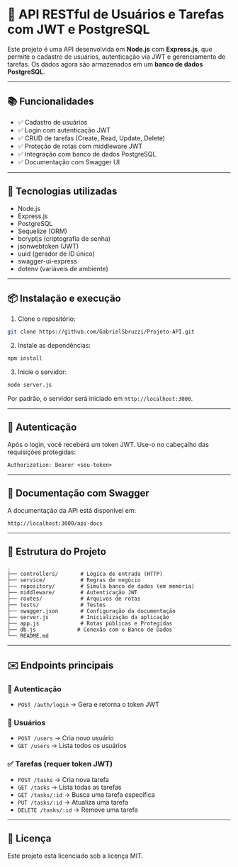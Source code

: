 # 🚀 API RESTful de Usuários e Tarefas com JWT e PostgreSQL

Este projeto é uma API desenvolvida em **Node.js** com **Express.js**, que permite o cadastro de usuários, autenticação via JWT e gerenciamento de tarefas. Os dados agora são armazenados em um **banco de dados PostgreSQL**.

---

## 📚 Funcionalidades

- ✅ Cadastro de usuários
- ✅ Login com autenticação JWT
- ✅ CRUD de tarefas (Create, Read, Update, Delete)
- ✅ Proteção de rotas com middleware JWT
- ✅ Integração com banco de dados PostgreSQL
- ✅ Documentação com Swagger UI

---

## 🧪 Tecnologias utilizadas

- Node.js
- Express.js
- PostgreSQL
- Sequelize (ORM)
- bcryptjs (criptografia de senha)
- jsonwebtoken (JWT)
- uuid (gerador de ID único)
- swagger-ui-express
- dotenv (variáveis de ambiente)

---

## 📦 Instalação e execução

1. Clone o repositório:

```bash
git clone https://github.com/GabrielSbruzzi/Projeto-API.git
````

2. Instale as dependências:

```bash
npm install
```

3. Inicie o servidor:

```bash
node server.js
```

Por padrão, o servidor será iniciado em `http://localhost:3000`.

---

## 🔐 Autenticação

Após o login, você receberá um token JWT. Use-o no cabeçalho das requisições protegidas:

```
Authorization: Bearer <seu-token>
```

---

## 📘 Documentação com Swagger

A documentação da API está disponível em:

```
http://localhost:3000/api-docs
```

---

## 📂 Estrutura do Projeto

```
.
├── controllers/       # Lógica de entrada (HTTP)
├── service/           # Regras de negócio
├── repository/        # Simula banco de dados (em memória)
├── middleware/        # Autenticação JWT
├── routes/            # Arquivos de rotas
├── tests/             # Testes
├── swagger.json       # Configuração da documentação
├── server.js          # Inicialização da aplicação
├── app.js             # Rotas públicas e Protegidas
├── db.js             # Conexão com o Banco de Dados
└── README.md
```

---

## ✉️ Endpoints principais

### 🔐 Autenticação

* `POST /auth/login` → Gera e retorna o token JWT

### 👤 Usuários

* `POST /users` → Cria novo usuário
* `GET /users` → Lista todos os usuários

### ✅ Tarefas (requer token JWT)

* `POST /tasks` → Cria nova tarefa
* `GET /tasks` → Lista todas as tarefas
* `GET /tasks/:id` → Busca uma tarefa específica
* `PUT /tasks/:id` → Atualiza uma tarefa
* `DELETE /tasks/:id` → Remove uma tarefa

---

## 📝 Licença

Este projeto está licenciado sob a licença MIT.
